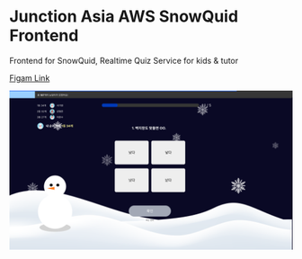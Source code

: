 # Junction Asia AWS SnowQuid Frontend

Frontend for SnowQuid, Realtime Quiz Service for kids & tutor

[Figam Link](https://www.figma.com/file/RS29HDe8k2w0qqqtGUur4q/Alltime-Wanted-Sexy?node-id=36%3A209)

![Image](src/assets/images/ScreenShot.png)
